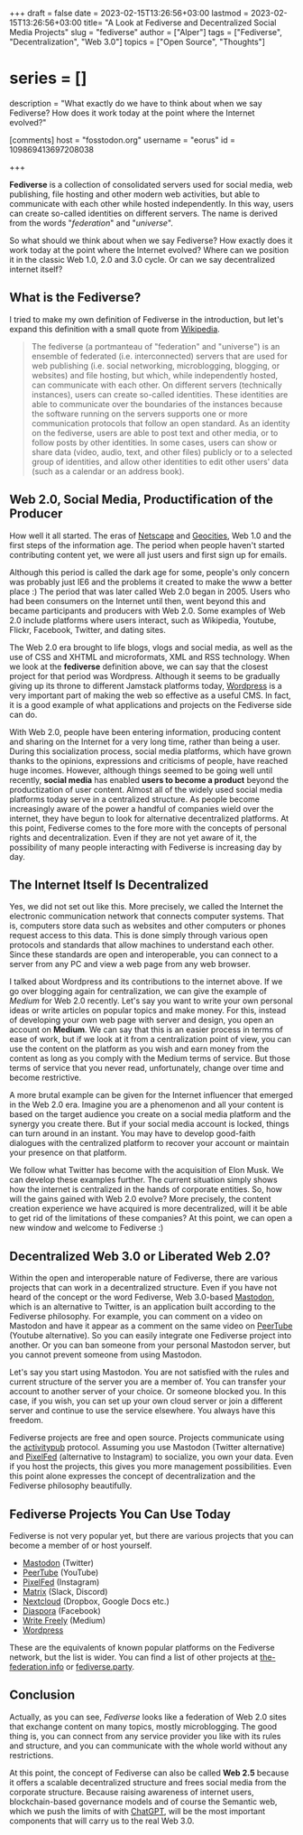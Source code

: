 +++
draft = false
date = 2023-02-15T13:26:56+03:00
lastmod = 2023-02-15T13:26:56+03:00
title= "A Look at Fediverse and Decentralized Social Media Projects"
slug = "fediverse"
author = ["Alper"]
tags = ["Fediverse", "Decentralization", "Web 3.0"]
topics = ["Open Source", "Thoughts"]
# series = []
description = "What exactly do we have to think about when we say Fediverse? How does it work today at the point where the Internet evolved?"

[comments]
host = "fosstodon.org"
username = "eorus"
id = 109869413697208038

+++

**Fediverse** is a collection of consolidated servers used for social media, web publishing, file hosting and other modern web activities, but able to communicate with each other while hosted independently. In this way, users can create so-called identities on different servers. The name is derived from the words "*federation*" and "*universe*".

So what should we think about when we say Fediverse? How exactly does it work today at the point where the Internet evolved? Where can we position it in the classic Web 1.0, 2.0 and 3.0 cycle. Or can we say decentralized internet itself?

## What is the Fediverse?

I tried to make my own definition of Fediverse in the introduction, but let's expand this definition with a small quote from [Wikipedia](https://en.wikipedia.org/wiki/Fediverse).

> The fediverse (a portmanteau of "federation" and "universe") is an ensemble of federated (i.e. interconnected) servers that are used for web publishing (i.e. social networking, microblogging, blogging, or websites) and file hosting, but which, while independently hosted, can communicate with each other. On different servers (technically instances), users can create so-called identities. These identities are able to communicate over the boundaries of the instances because the software running on the servers supports one or more communication protocols that follow an open standard. As an identity on the fediverse, users are able to post text and other media, or to follow posts by other identities. In some cases, users can show or share data (video, audio, text, and other files) publicly or to a selected group of identities, and allow other identities to edit other users' data (such as a calendar or an address book).

## Web 2.0, Social Media, Productification of the Producer

How well it all started. The eras of [Netscape](https://en.wikipedia.org/wiki/Netscape) and [Geocities](https://en.wikipedia.org/wiki/Yahoo!_GeoCities), Web 1.0 and the first steps of the information age. The period when people haven't started contributing content yet, we were all just users and first sign up for emails.

Although this period is called the dark age for some, people's only concern was probably just IE6 and the problems it created to make the www a better place :) The period that was later called Web 2.0 began in 2005. Users who had been consumers on the Internet until then, went beyond this and became participants and producers with Web 2.0. Some examples of Web 2.0 include platforms where users interact, such as Wikipedia, Youtube, Flickr, Facebook, Twitter, and dating sites.

The Web 2.0 era brought to life blogs, vlogs and social media, as well as the use of CSS and XHTML and microformats, XML and RSS technology. When we look at the **fediverse** definition above, we can say that the closest project for that period was Wordpress. Although it seems to be gradually giving up its throne to different Jamstack platforms today, [Wordpress](https://wordpress.org/) is a very important part of making the web so effective as a useful CMS. In fact, it is a good example of what applications and projects on the Fediverse side can do.

With Web 2.0, people have been entering information, producing content and sharing on the Internet for a very long time, rather than being a user. During this socialization process, social media platforms, which have grown thanks to the opinions, expressions and criticisms of people, have reached huge incomes. However, although things seemed to be going well until recently, **social media** has enabled **users to become a product** beyond the productization of user content. Almost all of the widely used social media platforms today serve in a centralized structure. As people become increasingly aware of the power a handful of companies wield over the internet, they have begun to look for alternative decentralized platforms. At this point, Fediverse comes to the fore more with the concepts of personal rights and decentralization. Even if they are not yet aware of it, the possibility of many people interacting with Fediverse is increasing day by day.

## The Internet Itself Is Decentralized

Yes, we did not set out like this. More precisely, we called the Internet the electronic communication network that connects computer systems. That is, computers store data such as websites and other computers or phones request access to this data. This is done simply through various open protocols and standards that allow machines to understand each other. Since these standards are open and interoperable, you can connect to a server from any PC and view a web page from any web browser.

I talked about Wordpress and its contributions to the internet above. If we go over blogging again for centralization, we can give the example of *Medium* for Web 2.0 recently. Let's say you want to write your own personal ideas or write articles on popular topics and make money. For this, instead of developing your own web page with server and design, you open an account on **Medium**. We can say that this is an easier process in terms of ease of work, but if we look at it from a centralization point of view, you can use the content on the platform as you wish and earn money from the content as long as you comply with the Medium terms of service. But those terms of service that you never read, unfortunately, change over time and become restrictive.

A more brutal example can be given for the Internet influencer that emerged in the Web 2.0 era. Imagine you are a phenomenon and all your content is based on the target audience you create on a social media platform and the synergy you create there. But if your social media account is locked, things can turn around in an instant. You may have to develop good-faith dialogues with the centralized platform to recover your account or maintain your presence on that platform.

We follow what Twitter has become with the acquisition of Elon Musk. We can develop these examples further. The current situation simply shows how the internet is centralized in the hands of corporate entities. So, how will the gains gained with Web 2.0 evolve? More precisely, the content creation experience we have acquired is more decentralized, will it be able to get rid of the limitations of these companies? At this point, we can open a new window and welcome to Fediverse :)

## Decentralized Web 3.0 or Liberated Web 2.0?

Within the open and interoperable nature of Fediverse, there are various projects that can work in a decentralized structure. Even if you have not heard of the concept or the word Fediverse, Web 3.0-based [Mastodon](https://joinmastodon.org/), which is an alternative to Twitter, is an application built according to the Fediverse philosophy. For example, you can comment on a video on Mastodon and have it appear as a comment on the same video on [PeerTube](https://joinpeertube.org/) (Youtube alternative). So you can easily integrate one Fediverse project into another. Or you can ban someone from your personal Mastodon server, but you cannot prevent someone from using Mastodon.

Let's say you start using Mastodon. You are not satisfied with the rules and current structure of the server you are a member of. You can transfer your account to another server of your choice. Or someone blocked you. In this case, if you wish, you can set up your own cloud server or join a different server and continue to use the service elsewhere. You always have this freedom.

Fediverse projects are free and open source. Projects communicate using the [activitypub](https://activitypub.rocks/) protocol. Assuming you use Mastodon (Twitter alternative) and [PixelFed](https://pixelfed.org/) (alternative to Instagram) to socialize, you own your data. Even if you host the projects, this gives you more management possibilities. Even this point alone expresses the concept of decentralization and the Fediverse philosophy beautifully.

## Fediverse Projects You Can Use Today

Fediverse is not very popular yet, but there are various projects that you can become a member of or host yourself.

* [Mastodon](https://joinmastodon.org/) (Twitter)
* [PeerTube](https://joinpeertube.org/) (YouTube)
* [PixelFed](https://pixelfed.org/) (Instagram)
* [Matrix](https://matrix.org/) (Slack, Discord)
* [Nextcloud](https://nextcloud.com/) (Dropbox, Google Docs etc.)
* [Diaspora](https://diasporafoundation.org/) (Facebook)
* [Write Freely](https://writefreely.org/) (Medium)
* [Wordpress](https://wordpress.org/)

These are the equivalents of known popular platforms on the Fediverse network, but the list is wider. You can find a list of other projects at [the-federation.info](https://the-federation.info) or [fediverse.party](https://fediverse.party).

## Conclusion

Actually, as you can see, *Fediverse* looks like a federation of Web 2.0 sites that exchange content on many topics, mostly microblogging. The good thing is, you can connect from any service provider you like with its rules and structure, and you can communicate with the whole world without any restrictions.

At this point, the concept of Fediverse can also be called **Web 2.5** because it offers a scalable decentralized structure and frees social media from the corporate structure. Because raising awareness of internet users, blockchain-based governance models and of course the Semantic web, which we push the limits of with [ChatGPT](https://openai.com/blog/chatgpt/), will be the most important components that will carry us to the real Web 3.0.
